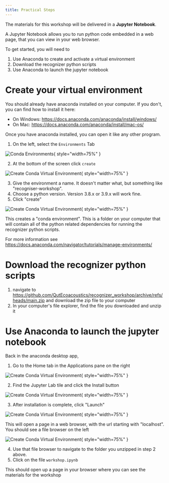 ```yaml
---
title: Practical Steps
---
```


The materials for this workshop will be delivered in a **Jupyter Notebook**. 

A Jupyter Notebook allows you to run python code embedded in a web page, that you can view in your web browser.

To get started, you will need to 

1) Use Anaconda to create and activate a virtual environment
2) Download the recognizer python scripts
3) Use Anaconda to launch the jupyter notebook

# Create your virtual environment

You should already have anaconda installed on your computer. If you don't, you can find how to install it here: 

- On Windows: https://docs.anaconda.com/anaconda/install/windows/
- On Mac: https://docs.anaconda.com/anaconda/install/mac-os/

Once you have anaconda installed, you can open it like any other program. 

1) On the left, select the `Environments` Tab

![Conda Environments](images/create_venv_1.jpg){ style="width=75%" }

2) At the bottom of the screen click `create`

![Create Conda Virtual Environment](images/create_venv_2.jpg){ style="width=75%" }

3) Give the environment a name. It doesn't matter what, but something like "recogniser-workshop". 
4) Choose a python version. Version 3.8.x or 3.9.x will work fine. 
5) Click "create"

![Create Conda Virtual Environment](images/create_venv_3.jpg){ style="width=75%" }


This creates a "conda environment". This is a folder on your computer that will contain all of the python related dependencies for running the recognizer python scripts. 

For more information see https://docs.anaconda.com/navigator/tutorials/manage-environments/

# Download the recognizer python scripts

1) navigate to https://github.com/QutEcoacoustics/recognizer_workshop/archive/refs/heads/main.zip and download the zip file to your computer
2) In your computer's file explorer, find the file you downloaded and unzip it

# Use Anaconda to launch the jupyter notebook 

Back in the anaconda desktop app, 

1) Go to the Home tab in the Applications pane on the right

![Create Conda Virtual Environment](images/launch_notebook_1.jpg){ style="width=75%" }

2) Find the Jupyter Lab tile and click the Install button 

![Create Conda Virtual Environment](images/launch_notebook_2.jpg){ style="width=75%" }

3) After installation is complete, click "Launch"

![Create Conda Virtual Environment](images/launch_notebook_3.jpg){ style="width=75%" }


This will open a page in a web browser, with the url starting with "localhost". You should see a file browser on the left

![Create Conda Virtual Environment](images/launch_notebook_4.jpg){ style="width=75%" }

4) Use that file browser to navigate to the folder you unzipped in step 2 above. 
5) Click on the file `workshop.ipynb`

This should open up a page in your browser where you can see the materials for the workshop











